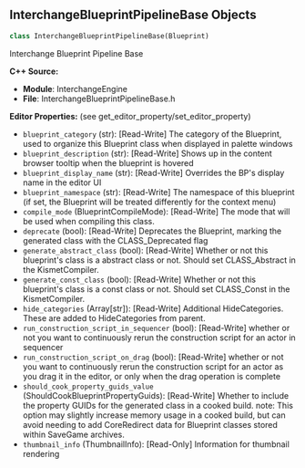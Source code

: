 ## InterchangeBlueprintPipelineBase Objects

```python
class InterchangeBlueprintPipelineBase(Blueprint)
```

Interchange Blueprint Pipeline Base

**C++ Source:**

- **Module**: InterchangeEngine
- **File**: InterchangeBlueprintPipelineBase.h

**Editor Properties:** (see get_editor_property/set_editor_property)

- ``blueprint_category`` (str):  [Read-Write] The category of the Blueprint, used to organize this Blueprint class when displayed in palette windows
- ``blueprint_description`` (str):  [Read-Write] Shows up in the content browser tooltip when the blueprint is hovered
- ``blueprint_display_name`` (str):  [Read-Write] Overrides the BP's display name in the editor UI
- ``blueprint_namespace`` (str):  [Read-Write] The namespace of this blueprint (if set, the Blueprint will be treated differently for the context menu)
- ``compile_mode`` (BlueprintCompileMode):  [Read-Write] The mode that will be used when compiling this class.
- ``deprecate`` (bool):  [Read-Write] Deprecates the Blueprint, marking the generated class with the CLASS_Deprecated flag
- ``generate_abstract_class`` (bool):  [Read-Write] Whether or not this blueprint's class is a abstract class or not.  Should set CLASS_Abstract in the KismetCompiler.
- ``generate_const_class`` (bool):  [Read-Write] Whether or not this blueprint's class is a const class or not.  Should set CLASS_Const in the KismetCompiler.
- ``hide_categories`` (Array[str]):  [Read-Write] Additional HideCategories. These are added to HideCategories from parent.
- ``run_construction_script_in_sequencer`` (bool):  [Read-Write] whether or not you want to continuously rerun the construction script for an actor in sequencer
- ``run_construction_script_on_drag`` (bool):  [Read-Write] whether or not you want to continuously rerun the construction script for an actor as you drag it in the editor, or only when the drag operation is complete
- ``should_cook_property_guids_value`` (ShouldCookBlueprintPropertyGuids):  [Read-Write] Whether to include the property GUIDs for the generated class in a cooked build.
  note: This option may slightly increase memory usage in a cooked build, but can avoid needing to add CoreRedirect data for Blueprint classes stored within SaveGame archives.
- ``thumbnail_info`` (ThumbnailInfo):  [Read-Only] Information for thumbnail rendering

<a id="unreal.InterchangeFilePickerBase"></a>